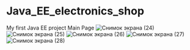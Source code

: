 # Java_EE_electronics_shop
My first Java EE project
Main Page
![Снимок экрана (24)](https://user-images.githubusercontent.com/98753393/224492918-8e854781-cf58-489b-a99b-3df46ec84c3e.png)
![Снимок экрана (25)](https://user-images.githubusercontent.com/98753393/224492924-ebbbc682-04d8-4c99-a68d-ba4260fd6fb1.png)
![Снимок экрана (26)](https://user-images.githubusercontent.com/98753393/224492927-dd89c3cb-020a-457f-8f8e-30e53a68bff8.png)
![Снимок экрана (27)](https://user-images.githubusercontent.com/98753393/224492929-f5c9447f-bb01-4932-b5a1-cd5d9342f861.png)
![Снимок экрана (28)](https://user-images.githubusercontent.com/98753393/224492930-bca50bb5-d9b1-4e4a-b1fd-a747f8878804.png)
